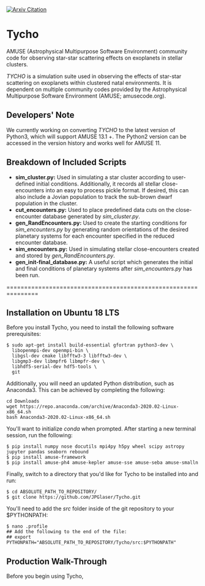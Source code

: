 [![Arxiv Citation](http://img.shields.io/badge/arXiv-2002.12375-green.svg?style=flat)](https://arxiv.org/abs/2002.12375)

# Tycho
AMUSE (Astrophysical Multipurpose Software Environment) community code for observing star-star scattering effects on exoplanets in stellar clusters.

*TYCHO* is a simulation suite used in observing the effects of star-star scattering on exoplanets within clustered natal environments. It is dependent on multiple community codes provided by the Astrophysical Multipurpose Software Environment (AMUSE; amusecode.org).

## Developers' Note
We currently working on converting *TYCHO* to the latest version of Python3, which will support AMUSE 13.1 +. The Python2 version can be accessed in the version history and works well for AMUSE 11.

## Breakdown of Included Scripts
- **sim_cluster.py:** Used in simulating a star cluster according to user-defined initial conditions. Additionally, it records all stellar close-encounters into an easy to process pickle format. If desired, this can also include a Jovian population to track the sub-brown dwarf population in the cluster.
- **cut_encounters.py:** Used to place predefined data cuts on the close-encounter database generated by *sim_cluster.py*.
- **gen_RandEncounters.py:** Used to create the starting conditions for *sim_encounters.py* by generating random orientations of the desired planetary systems for each encounter specified in the reduced encounter database.
- **sim_encounters.py:** Used in simulating stellar close-encounters created and stored by *gen_RandEncounters.py*.
- **gen_init-final_database.py:** A useful script which generates the initial and final conditions of planetary systems after *sim_encounters.py* has been run.

===============================================================

## Installation on Ubuntu 18 LTS
Before you install Tycho, you need to install the following software prerequisites:
```
$ sudo apt-get install build-essential gfortran python3-dev \
  libopenmpi-dev openmpi-bin \
  libgsl-dev cmake libfftw3-3 libfftw3-dev \
  libgmp3-dev libmpfr6 libmpfr-dev \
  libhdf5-serial-dev hdf5-tools \
  git
```
Additionally, you will need an updated Python distribution, such as Anaconda3. This can be achieved by completing the following:
```
cd Downloads
wget https://repo.anaconda.com/archive/Anaconda3-2020.02-Linux-x86_64.sh
bash Anaconda3-2020.02-Linux-x86_64.sh
```
You'll want to initialize *conda* when prompted. After starting a new terminal session, run the following:
```
$ pip install numpy nose docutils mpi4py h5py wheel scipy astropy jupyter pandas seaborn rebound
$ pip install amuse-framework
$ pip install amuse-ph4 amuse-kepler amuse-sse amuse-seba amuse-smalln
```
Finally, switch to a directory that you'd like for Tycho to be installed into and run:
```
$ cd ABSOLUTE_PATH_TO_REPOSITORY/
$ git clone https://github.com/JPGlaser/Tycho.git
```
You'll need to add the *src* folder inside of the git repository to your $PYTHONPATH:
```
$ nano .profile
## Add the following to the end of the file:
## export PYTHONPATH="ABSOLUTE_PATH_TO_REPOSITORY/Tycho/src:$PYTHONPATH"
```

## Production Walk-Through
Before you begin using Tycho,
